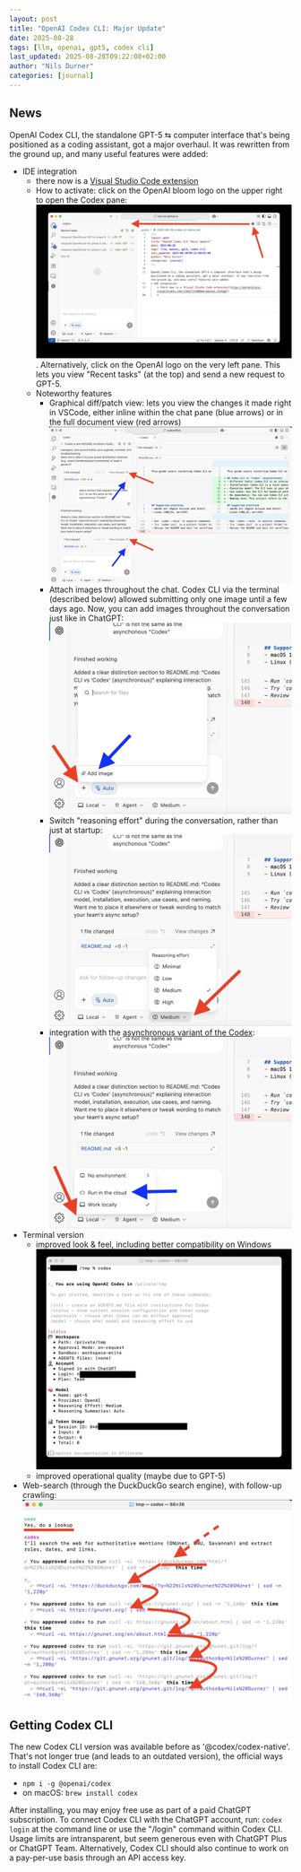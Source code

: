 ```yaml
---
layout: post
title: "OpenAI Codex CLI: Major Update"
date: 2025-08-28
tags: [llm, openai, gpt5, codex cli]
last_updated: 2025-08-28T09:22:08+02:00
author: "Nils Durner"
categories: [journal]
---
```


## News
OpenAI Codex CLI, the standalone GPT-5 ⇆ computer interface that's being positioned as a coding assistant, got a major overhaul. It was rewritten from the ground up, and many useful features were added:
* IDE integration
    * there now is a [Visual Studio Code extension](https://marketplace.visualstudio.com/items?itemName=openai.chatgpt)
    * How to activate: click on the OpenAI bloom logo on the upper right to open the Codex pane: ![click-through to open the OpenAI Codex pane in VSCode](assets/img/codex-cli-native-update/vscode-codex-pane.jpg). Alternatively, click on the OpenAI logo on the very left pane. This lets you view "Recent tasks" (at the top) and send a new request to GPT-5.
    * Noteworthy features
        * Graphical diff/patch view: lets you view the changes it made right in VSCode, either inline within the chat pane (blue arrows) or in the full document view (red arrows) ![Screenshot of the Codex diff view](assets/img/codex-cli-native-update/vscode-diff-view.jpg)
        * Attach images throughout the chat. Codex CLI via the terminal (described below) allowed submitting only one image until a few days ago. Now, you can add images throughout the conversation just like in ChatGPT: ![Screenshot of plus-button with "Add image" menu entry](assets/img/codex-cli-native-update/vscode-add-image.jpg)
        * Switch "reasoning effort" during the conversation, rather than just at startup: ![Screenshot of the Reasoning Effort menu](assets/img/codex-cli-native-update/vscode-reasoning-effort.jpg)
        * integration with the [asynchronous variant of the Codex](openai-codex-web): ![Screenshot of the Codex "proper" integration](assets/img/codex-cli-native-update/vscode-codex-integration.jpg)
* Terminal version
    * improved look & feel, including better compatibility on Windows ![Screenshot OpenAI Codex CLI on macOS](assets/img/codex-cli-native-update/codex-cli-terminal.jpg)
    * improved operational quality (maybe due to GPT-5)
* Web-search (through the DuckDuckGo search engine), with follow-up crawling: ![Screenshot of Codex CLI doing an initial web-search and crawling the web](assets/img/codex-cli-native-update/codex-cli-web-search.jpg)

## Getting Codex CLI
The new Codex CLI version was available before as '@codex/codex-native'. That's not longer true (and leads to an outdated version), the official ways to install Codex CLI are:
* `npm i -g @openai/codex`
* on macOS: `brew install codex`

After installing, you may enjoy free use as part of a paid ChatGPT subscription. To connect Codex CLI with the ChatGPT account, run: `codex login` at the command line or use the "/login" command within Codex CLI. Usage limits are intransparent, but seem generous even with ChatGPT Plus or ChatGPT Team. Alternatively, Codex CLI should also continue to work on a pay-per-use basis through an API access key.